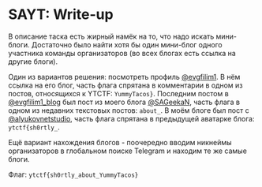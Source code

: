 # SAYT: Write-up

В описание таска есть жирный намёк на то, что надо искать мини-блоги. Достаточно было найти хотя бы
один мини-блог одного участника команды организаторов (во всех блогах есть ссылка на другие блоги).

Один из вариантов решения: посмотреть профиль [@evgfilim1](https://t.me/evgfilim1). В нём ссылка на
его блог, часть флага спрятана в комментарии в одном из постов, относящихся к YTCTF: `YummyTacos}`. 
Последним постом в [@evgfilim1_blog][evgen] был пост из моего блога [@SAGeekaN][geekan], часть флага
в одном из недавних текстовых постов: `about_`. 
В моём блоге был пост с [@alyukovnetstudio][alyu], часть флага спрятана в предыдущей аватарке блога:
`ytctf{sh0rtly_`.

Ещё вариант нахождения блогов - поочередно вводим никнеймы организаторов в глобальном поиске
Telegram и находим те же самые блоги.

Флаг: `ytctf{sh0rtly_about_YummyTacos}`

[evgen]: https://t.me/evgfilim1_blog
[geekan]: https://t.me/SAGeekaN
[alyu]: https://t.me/alyukovnetstudio

